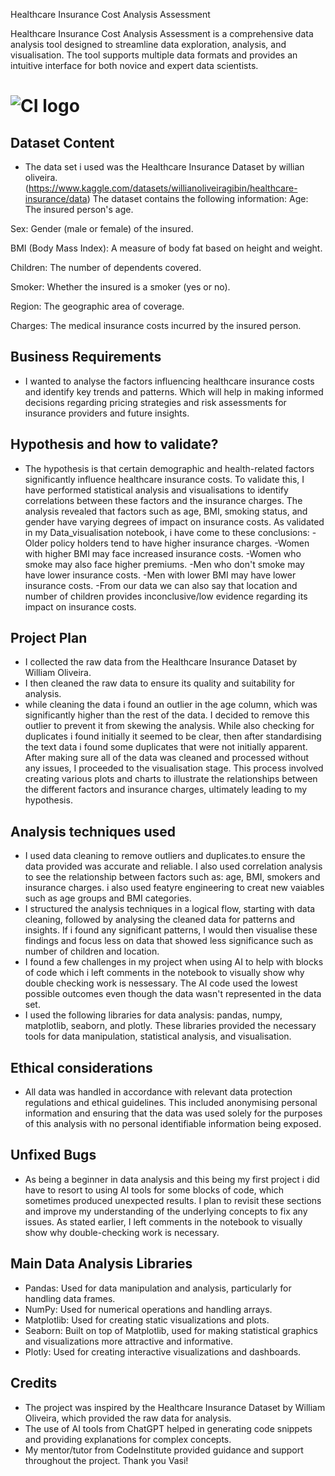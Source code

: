 Healthcare Insurance Cost Analysis Assessment


Healthcare Insurance Cost Analysis Assessment is a comprehensive data analysis tool designed to streamline data exploration, analysis, and visualisation. The tool supports multiple data formats and provides an intuitive interface for both novice and expert data scientists.

# ![CI logo](https://codeinstitute.s3.amazonaws.com/fullstack/ci_logo_small.png)


## Dataset Content
* The data set i used was the Healthcare Insurance Dataset by willian oliveira.
(https://www.kaggle.com/datasets/willianoliveiragibin/healthcare-insurance/data)
The dataset contains the following information:
Age: The insured person's age.

Sex: Gender (male or female) of the insured.

BMI (Body Mass Index): A measure of body fat based on height and weight.

Children: The number of dependents covered.

Smoker: Whether the insured is a smoker (yes or no).

Region: The geographic area of coverage.

Charges: The medical insurance costs incurred by the insured person.


## Business Requirements
* I wanted to analyse the factors influencing healthcare insurance costs and identify key trends and patterns. Which will help in making informed decisions regarding pricing strategies and risk assessments for insurance providers and future insights.

## Hypothesis and how to validate?
* The hypothesis is that certain demographic and health-related factors significantly influence healthcare insurance costs. To validate this, I have performed statistical analysis and visualisations to identify correlations between these factors and the insurance charges. 
The analysis revealed that factors such as age, BMI, smoking status, and gender have varying degrees of impact on insurance costs.
As validated in my Data_visualisation notebook, i have come to these conclusions:
-Older policy holders tend to have higher insurance charges.
-Women with higher BMI may face increased insurance costs.
-Women who smoke may also face higher premiums.
-Men who don't smoke may have lower insurance costs.
-Men with lower BMI may have lower insurance costs.
-From our data we can also say that location and number of children provides inconclusive/low evidence regarding its impact on insurance costs.

## Project Plan
* I collected the raw data from the Healthcare Insurance Dataset by William Oliveira.
* I then cleaned the raw data to ensure its quality and suitability for analysis.
* while cleaning the data i found an outlier in the age column, which was significantly higher than the rest of the data. I decided to remove this outlier to prevent it from skewing the analysis. While also checking for duplicates i found initially it seemed to be clear, then after standardising the text data i found some duplicates that were not initially apparent. After making sure all of the data was cleaned and processed without any issues, I proceeded to the visualisation stage.
This process involved creating various plots and charts to illustrate the relationships between the different factors and insurance charges, ultimately leading to my hypothesis.


## Analysis techniques used
* I used data cleaning to remove outliers and duplicates.to ensure the data provided was accurate and reliable. I also used correlation analysis to see the relationship between factors such as: age, BMI, smokers and insurance charges. i also used featyre engineering to creat new vaiables such as age groups and BMI categories.
* I structured the analysis techniques in a logical flow, starting with data cleaning, followed by analysing the cleaned data for patterns and insights. If i found any significant patterns, I would then visualise these findings and focus less on data that showed less significance such as number of children and location.
* I found a few challenges in my project when using AI to help with blocks of code which i left comments in the notebook to visually show why double checking work is nessessary. The AI code used the lowest possible outcomes even though the data wasn't represented in the data set. 
* I used the following libraries for data analysis: pandas, numpy, matplotlib, seaborn, and plotly. These libraries provided the necessary tools for data manipulation, statistical analysis, and visualisation.


## Ethical considerations
* All data was handled in accordance with relevant data protection regulations and ethical guidelines. This included anonymising personal information and ensuring that the data was used solely for the purposes of this analysis with no personal identifiable information being exposed.


## Unfixed Bugs
* As being a beginner in data analysis and this being my first project i did have to resort to using AI tools for some blocks of code, which sometimes produced unexpected results. I plan to revisit these sections and improve my understanding of the underlying concepts to fix any issues. As stated earlier, I left comments in the notebook to visually show why double-checking work is necessary.



## Main Data Analysis Libraries
* Pandas: Used for data manipulation and analysis, particularly for handling data frames.
* NumPy: Used for numerical operations and handling arrays.
* Matplotlib: Used for creating static visualizations and plots.
* Seaborn: Built on top of Matplotlib, used for making statistical graphics and visualizations more attractive and informative.
* Plotly: Used for creating interactive visualizations and dashboards.


## Credits 

* The project was inspired by the Healthcare Insurance Dataset by William Oliveira, which provided the raw data for analysis.
* The use of AI tools from ChatGPT helped in generating code snippets and providing explanations for complex concepts.
* My mentor/tutor from CodeInstitute provided guidance and support throughout the project. Thank you Vasi!
